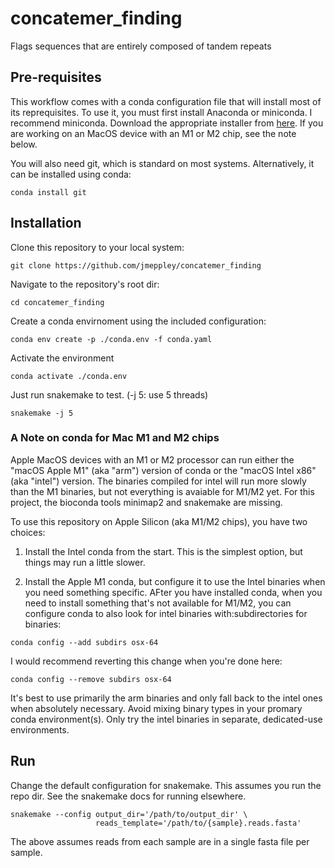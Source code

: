 # concatemer_finding
Flags sequences that are entirely composed of tandem repeats

## Pre-requisites

This workflow comes with a conda configuration file that will install most of its reprequisites. To use it, you must first install Anaconda or miniconda. I recommend miniconda. Download the appropriate installer from [here](https://docs.conda.io/en/latest/miniconda.html). If you are working on an MacOS device with an M1 or M2 chip, see the note below.

You will also need git, which is standard on most systems. Alternatively, it can be installed using conda:

    conda install git

## Installation

Clone this repository to your local system:

    git clone https://github.com/jmeppley/concatemer_finding

Navigate to the repository's root dir:

    cd concatemer_finding

Create a conda envirnoment using the included configuration:

    conda env create -p ./conda.env -f conda.yaml

Activate the environment

    conda activate ./conda.env

Just run snakemake to test. (-j 5: use 5 threads)

    snakemake -j 5
    
### A Note on conda for Mac M1 and M2 chips

Apple MacOS devices with an M1 or M2 processor can run either the "macOS Apple M1" (aka "arm") version of conda or the "macOS Intel x86" (aka "intel") version. The binaries compiled for intel will run more slowly than the M1 binaries, but not everything is avaiable for M1/M2 yet. For this project, the bioconda tools minimap2 and snakemake are missing. 

To use this repository on Apple Silicon (aka M1/M2 chips), you have two choices:

 1) Install the Intel conda from the start. This is the simplest option, but things may run a little slower.

 2) Install the Apple M1 conda, but configure it to use the Intel binaries when you need something specific. AFter you have installed conda, when you need to install something that's not available for M1/M2, you can configure conda to also look for intel binaries with:subdirectories for binaries:

````
conda config --add subdirs osx-64
````

I would recommend reverting this change when you're done here:

    conda config --remove subdirs osx-64

It's best to use primarily the arm binaries and only fall back to the intel ones when absolutely necessary. Avoid mixing binary types in your promary conda environment(s). Only try the intel binaries in separate, dedicated-use environments. 

## Run

Change the default configuration for snakemake. This assumes you run the repo
dir. See the snakemake docs for running elsewhere.

    snakemake --config output_dir='/path/to/output_dir' \
                       reads_template='/path/to/{sample}.reads.fasta'

The above assumes reads from each sample are in a single fasta file per sample.
